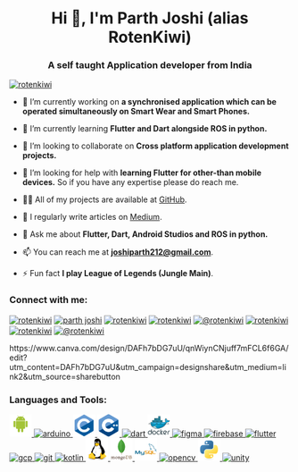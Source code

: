 <h1 align="center">Hi 👋, I'm Parth Joshi (alias RotenKiwi)</h1>
<h3 align="center">A self taught Application developer from India</h3>

<p align="left"> <a href="https://twitter.com/rotenkiwi" target="blank"><img src="https://img.shields.io/twitter/follow/rotenkiwi?logo=twitter&style=for-the-badge" alt="rotenkiwi" /></a> </p>

- 🔭 I’m currently working on **a synchronised application which can be operated simultaneously on Smart Wear and Smart Phones.**

- 🌱 I’m currently learning **Flutter and Dart alongside ROS in python.**

- 👯 I’m looking to collaborate on **Cross platform application development projects.**

- 🤝 I’m looking for help with **learning Flutter for other-than mobile devices.** So if you have any expertise please do reach me.

- 👨‍💻 All of my projects are available at [GitHub](https://github.com/RotenKiwi).

- 📝 I regularly write articles on [Medium](https://medium.com/@RotenKiwi).

- 💬 Ask me about **Flutter, Dart, Android Studios and ROS in python.**

- 📫 You can reach me at **joshiparth212@gmail.com**.

- ⚡ Fun fact **I play League of Legends (Jungle Main)**.

<h3 align="left">Connect with me:</h3>
<p align="left">
<a href="https://twitter.com/rotenkiwi" target="blank"><img align="center" src="https://raw.githubusercontent.com/rahuldkjain/github-profile-readme-generator/master/src/images/icons/Social/twitter.svg" alt="rotenkiwi" height="30" width="40" /></a>
<a href="https://linkedin.com/in/parth joshi" target="blank"><img align="center" src="https://raw.githubusercontent.com/rahuldkjain/github-profile-readme-generator/master/src/images/icons/Social/linked-in-alt.svg" alt="parth joshi" height="30" width="40" /></a>
<a href="https://stackoverflow.com/users/rotenkiwi" target="blank"><img align="center" src="https://raw.githubusercontent.com/rahuldkjain/github-profile-readme-generator/master/src/images/icons/Social/stack-overflow.svg" alt="rotenkiwi" height="30" width="40" /></a>
<a href="https://instagram.com/rotenkiwi" target="blank"><img align="center" src="https://raw.githubusercontent.com/rahuldkjain/github-profile-readme-generator/master/src/images/icons/Social/instagram.svg" alt="rotenkiwi" height="30" width="40" /></a>
<a href="https://medium.com/@rotenkiwi" target="blank"><img align="center" src="https://raw.githubusercontent.com/rahuldkjain/github-profile-readme-generator/master/src/images/icons/Social/medium.svg" alt="@rotenkiwi" height="30" width="40" /></a>
<a href="https://www.codechef.com/users/rotenkiwi" target="blank"><img align="center" src="https://cdn.jsdelivr.net/npm/simple-icons@3.1.0/icons/codechef.svg" alt="rotenkiwi" height="30" width="40" /></a>
<a href="https://www.hackerrank.com/rotenkiwi" target="blank"><img align="center" src="https://raw.githubusercontent.com/rahuldkjain/github-profile-readme-generator/master/src/images/icons/Social/hackerrank.svg" alt="rotenkiwi" height="30" width="40" /></a>
<a href="https://www.hackerearth.com/@rotenkiwi" target="blank"><img align="center" src="https://raw.githubusercontent.com/rahuldkjain/github-profile-readme-generator/master/src/images/icons/Social/hackerearth.svg" alt="@rotenkiwi" height="30" width="40" /></a>
</p>
https://www.canva.com/design/DAFh7bDG7uU/qnWiynCNjuff7mFCL6f6GA/edit?utm_content=DAFh7bDG7uU&utm_campaign=designshare&utm_medium=link2&utm_source=sharebutton
<h3 align="left">Languages and Tools:</h3>
<p align="left"> <a href="https://developer.android.com" target="_blank" rel="noreferrer"> <img src="https://raw.githubusercontent.com/devicons/devicon/master/icons/android/android-original-wordmark.svg" alt="android" width="40" height="40"/> </a> <a href="https://www.arduino.cc/" target="_blank" rel="noreferrer"> <img src="https://cdn.worldvectorlogo.com/logos/arduino-1.svg" alt="arduino" width="40" height="40"/> </a> <a href="https://www.cprogramming.com/" target="_blank" rel="noreferrer"> <img src="https://raw.githubusercontent.com/devicons/devicon/master/icons/c/c-original.svg" alt="c" width="40" height="40"/> </a> <a href="https://www.w3schools.com/cpp/" target="_blank" rel="noreferrer"> <img src="https://raw.githubusercontent.com/devicons/devicon/master/icons/cplusplus/cplusplus-original.svg" alt="cplusplus" width="40" height="40"/> </a> <a href="https://dart.dev" target="_blank" rel="noreferrer"> <img src="https://www.vectorlogo.zone/logos/dartlang/dartlang-icon.svg" alt="dart" width="40" height="40"/> </a> <a href="https://www.docker.com/" target="_blank" rel="noreferrer"> <img src="https://raw.githubusercontent.com/devicons/devicon/master/icons/docker/docker-original-wordmark.svg" alt="docker" width="40" height="40"/> </a> <a href="https://www.figma.com/" target="_blank" rel="noreferrer"> <img src="https://www.vectorlogo.zone/logos/figma/figma-icon.svg" alt="figma" width="40" height="40"/> </a> <a href="https://firebase.google.com/" target="_blank" rel="noreferrer"> <img src="https://www.vectorlogo.zone/logos/firebase/firebase-icon.svg" alt="firebase" width="40" height="40"/> </a> <a href="https://flutter.dev" target="_blank" rel="noreferrer"> <img src="https://www.vectorlogo.zone/logos/flutterio/flutterio-icon.svg" alt="flutter" width="40" height="40"/> </a> <a href="https://cloud.google.com" target="_blank" rel="noreferrer"> <img src="https://www.vectorlogo.zone/logos/google_cloud/google_cloud-icon.svg" alt="gcp" width="40" height="40"/> </a> <a href="https://git-scm.com/" target="_blank" rel="noreferrer"> <img src="https://www.vectorlogo.zone/logos/git-scm/git-scm-icon.svg" alt="git" width="40" height="40"/> </a> <a href="https://kotlinlang.org" target="_blank" rel="noreferrer"> <img src="https://www.vectorlogo.zone/logos/kotlinlang/kotlinlang-icon.svg" alt="kotlin" width="40" height="40"/> </a> <a href="https://www.linux.org/" target="_blank" rel="noreferrer"> <img src="https://raw.githubusercontent.com/devicons/devicon/master/icons/linux/linux-original.svg" alt="linux" width="40" height="40"/> </a> <a href="https://www.mongodb.com/" target="_blank" rel="noreferrer"> <img src="https://raw.githubusercontent.com/devicons/devicon/master/icons/mongodb/mongodb-original-wordmark.svg" alt="mongodb" width="40" height="40"/> </a> <a href="https://www.mysql.com/" target="_blank" rel="noreferrer"> <img src="https://raw.githubusercontent.com/devicons/devicon/master/icons/mysql/mysql-original-wordmark.svg" alt="mysql" width="40" height="40"/> </a> <a href="https://opencv.org/" target="_blank" rel="noreferrer"> <img src="https://www.vectorlogo.zone/logos/opencv/opencv-icon.svg" alt="opencv" width="40" height="40"/> </a> <a href="https://www.python.org" target="_blank" rel="noreferrer"> <img src="https://raw.githubusercontent.com/devicons/devicon/master/icons/python/python-original.svg" alt="python" width="40" height="40"/> </a> <a href="https://unity.com/" target="_blank" rel="noreferrer"> <img src="https://www.vectorlogo.zone/logos/unity3d/unity3d-icon.svg" alt="unity" width="40" height="40"/> </a> </p>
